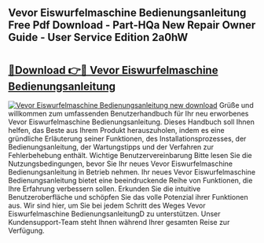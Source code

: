 ## Vevor Eiswurfelmaschine Bedienungsanleitung Free Pdf Download - Part-HQa New Repair Owner Guide - User Service Edition 2a0hW

# <h2><a href="http://df3n1q.blite.top/?on=Vevor+Eiswurfelmaschine+Bedienungsanleitung">🔗Download 👉🔴 Vevor Eiswurfelmaschine Bedienungsanleitung</a></h2>

[![Vevor Eiswurfelmaschine Bedienungsanleitung new download](https://i.imgur.com/lujVjoI.png)](http://df3n1q.blite.top/?on=Vevor+Eiswurfelmaschine+Bedienungsanleitung)
Grüße und willkommen zum umfassenden Benutzerhandbuch für Ihr neu erworbenes Vevor Eiswurfelmaschine Bedienungsanleitung. Dieses Handbuch soll Ihnen helfen, das Beste aus Ihrem Produkt herauszuholen, indem es eine gründliche Erläuterung seiner Funktionen, des Installationsprozesses, der Bedienungsanleitung, der Wartungstipps und der Verfahren zur Fehlerbehebung enthält. Wichtige Benutzervereinbarung Bitte lesen Sie die Nutzungsbedingungen, bevor Sie Ihr neues Vevor Eiswurfelmaschine Bedienungsanleitung in Betrieb nehmen. Ihr neues Vevor Eiswurfelmaschine Bedienungsanleitung bietet eine beeindruckende Reihe von Funktionen, die Ihre Erfahrung verbessern sollen. Erkunden Sie die intuitive Benutzeroberfläche und schöpfen Sie das volle Potenzial ihrer Funktionen aus. Wir sind hier, um Sie bei jedem Schritt des Weges Vevor Eiswurfelmaschine BedienungsanleitungD zu unterstützen. Unser Kundensupport-Team steht Ihnen während Ihrer gesamten Reise zur Verfügung.
